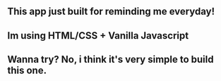 ## This app just built for reminding me everyday!
## Im using HTML/CSS + Vanilla Javascript
## Wanna try? No, i think it's very simple to build this one.
